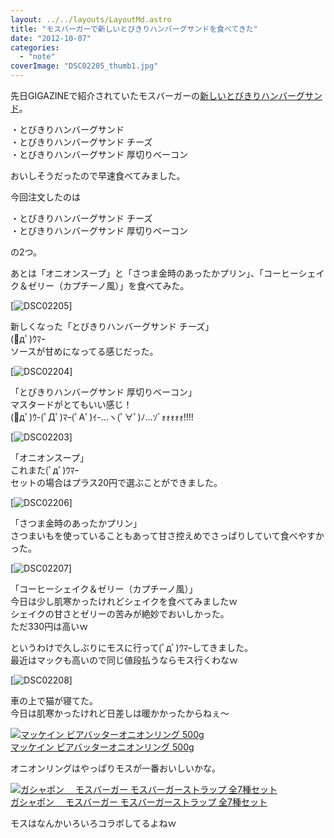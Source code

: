 ```yaml
---
layout: ../../layouts/LayoutMd.astro
title: "モスバーガーで新しいとびきりハンバーグサンドを食べてきた"
date: "2012-10-07"
categories: 
  - "note"
coverImage: "DSC02205_thumb1.jpg"
---
```


先日GIGAZINEで紹介されていたモスバーガーの[新しいとびきりハンバーグサンド](http://gigazine.net/news/20121002-mos-tobikiri/)。

・とびきりハンバーグサンド  
・とびきりハンバーグサンド チーズ  
・とびきりハンバーグサンド 厚切りベーコン

おいしそうだったので早速食べてみました。

今回注文したのは

・とびきりハンバーグサンド チーズ  
・とびきりハンバーグサンド 厚切りベーコン

の2つ。

あとは「オニオンスープ」と「さつま金時のあったかプリン」、「コーヒーシェイク＆ゼリー（カプチーノ風）」を食べてみた。

[![DSC02205](/wp/images/DSC02205_thumb.jpg "DSC02205")]

新しくなった「とびきりハンバーグサンド チーズ」  
(ﾟдﾟ)ｳﾏｰ  
ソースが甘めになってる感じだった。

[![DSC02204](/wp/images/DSC02204_thumb.jpg "DSC02204")]

「とびきりハンバーグサンド 厚切りベーコン」  
マスタードがとてもいい感じ！  
(ﾟдﾟ)ｳ-(ﾟДﾟ)ﾏｰ(ﾟAﾟ)ｲ-…ヽ(ﾟ∀ﾟ)ﾉ…ｿﾞｫｫｫｫｫ!!!!

[![DSC02203](/wp/images/DSC02203_thumb.jpg "DSC02203")]

「オニオンスープ」  
これまた(ﾟдﾟ)ｳﾏｰ  
セットの場合はプラス20円で選ぶことができました。

[![DSC02206](/wp/images/DSC02206_thumb.jpg "DSC02206")]

「さつま金時のあったかプリン」  
さつまいもを使っていることもあって甘さ控えめでさっぱりしていて食べやすかった。

[![DSC02207](/wp/images/DSC02207_thumb.jpg "DSC02207")]

「コーヒーシェイク＆ゼリー（カプチーノ風）」  
今日は少し肌寒かったけれどシェイクを食べてみましたｗ  
シェイクの甘さとゼリーの苦みが絶妙でおいしかった。  
ただ330円は高いｗ

というわけで久しぶりにモスに行って(ﾟдﾟ)ｳﾏｰしてきました。  
最近はマックも高いので同じ値段払うならモス行くわなｗ

[![DSC02208](/wp/images/DSC02208_thumb.jpg "DSC02208")]

車の上で猫が寝てた。  
今日は肌寒かったけれど日差しは暖かかったからねぇ～

[![マッケイン ビアバッターオニオンリング 500g](/wp/images/51MI2pppisL._SL75_.jpg)  
マッケイン ビアバッターオニオンリング 500g  
](https://www.amazon.co.jp/exec/obidos/ASIN/B001HZ4ZCQ/mizuka123-22/ref=nosim)

オニオンリングはやっぱりモスが一番おいしいかな。

[![ガシャポン　 モスバーガー モスバーガーストラップ 全7種セット](/wp/images/51iFJo2x0UL._SL75_.jpg)  
ガシャポン　 モスバーガー モスバーガーストラップ 全7種セット  
](https://www.amazon.co.jp/exec/obidos/ASIN/B001KX14H4/mizuka123-22/ref=nosim)

モスはなんかいろいろコラボしてるよねｗ
